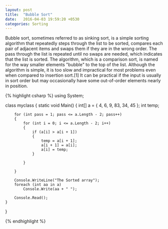 ```yaml
---
layout: post
title:  "Bubble Sort"
date:   2016-04-03 19:59:20 +0530
categories: Sorting
---
```

Bubble sort, sometimes referred to as sinking sort, is a simple sorting algorithm that repeatedly steps through the list to be sorted, compares each pair of adjacent items and swaps them if they are in the wrong order. The pass through the list is repeated until no swaps are needed, which indicates that the list is sorted. The algorithm, which is a comparison sort, is named for the way smaller elements "bubble" to the top of the list. Although the algorithm is simple, it is too slow and impractical for most problems even when compared to insertion sort.[1] It can be practical if the input is usually in sort order but may occasionally have some out-of-order elements nearly in position.

{% highlight csharp %}
using System;

class myclass
{
    static void Main()
    {
        int[] a = { 4, 6, 9, 83, 34, 45 };
        int temp;

        for (int pass = 1; pass <= a.Length - 2; pass++)
        {
            for (int i = 0; i <= a.Length - 2; i++)
            {
                if (a[i] > a[i + 1])
                {
                    temp = a[i + 1];
                    a[i + 1] = a[i];
                    a[i] = temp;
                }

            }

        }

        Console.WriteLine("The Sorted array");
        foreach (int aa in a)
            Console.Write(aa + " ");

        Console.Read();
    }
}

{% endhighlight %}